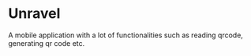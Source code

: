 # Unravel
A mobile application with a lot of functionalities such as reading qrcode, generating qr code etc.
